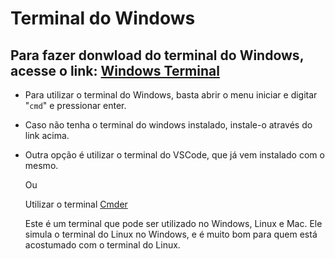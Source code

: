 # Terminal do Windows 

Para fazer donwload do terminal do Windows, acesse o link:
[Windows Terminal](https://docs.microsoft.com/pt-br/windows/terminal/get-started)
---

- Para utilizar o terminal do Windows, basta abrir o menu iniciar e digitar "`cmd`" e pressionar enter.

- Caso não tenha o terminal do windows instalado, instale-o através do link acima.


- Outra opção é utilizar o terminal do VSCode, que já vem instalado com o mesmo.

    Ou

    Utilizar o terminal [Cmder](https://cmder.app/)

    Este é um terminal que pode ser utilizado no Windows, Linux e Mac. Ele simula o terminal do Linux no Windows, e é muito bom para quem está acostumado com o terminal do Linux.